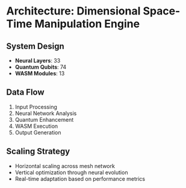 # Architecture: Dimensional Space-Time Manipulation Engine

## System Design
- **Neural Layers**: 33
- **Quantum Qubits**: 74
- **WASM Modules**: 13

## Data Flow
1. Input Processing
2. Neural Network Analysis
3. Quantum Enhancement
4. WASM Execution
5. Output Generation

## Scaling Strategy
- Horizontal scaling across mesh network
- Vertical optimization through neural evolution
- Real-time adaptation based on performance metrics
